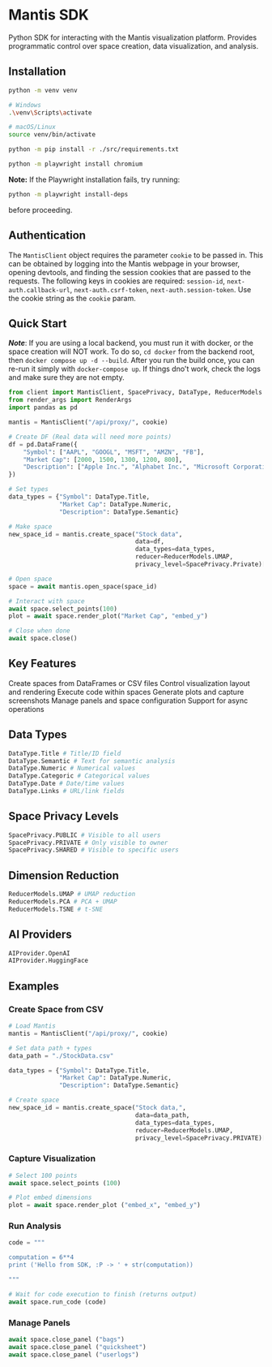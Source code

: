 # Mantis SDK

Python SDK for interacting with the Mantis visualization platform. Provides programmatic control over space creation, data visualization, and analysis.

## Installation

```bash
python -m venv venv

# Windows
.\venv\Scripts\activate

# macOS/Linux
source venv/bin/activate

python -m pip install -r ./src/requirements.txt

python -m playwright install chromium
```

**Note:** If the Playwright installation fails, try running:

```bash
python -m playwright install-deps
```

before proceeding.

## Authentication

The `MantisClient` object requires the parameter `cookie` to be passed in. This can be obtained by logging into the Mantis webpage in your browser, opening devtools, and finding the session cookies that are passed to the requests. The following keys in cookies are required: `session-id`, `next-auth.callback-url`, `next-auth.csrf-token`, `next-auth.session-token`. Use the cookie string as the `cookie` param.

## Quick Start

***Note***: If you are using a local backend, you must run it with docker, or the space creation will NOT work. To do so, `cd docker` from the backend root, then `docker compose up -d --build`. After you run the build once, you can re-run it simply with `docker-compose up`. If things dno't work, check the logs and make sure they are not empty.

```python
from client import MantisClient, SpacePrivacy, DataType, ReducerModels 
from render_args import RenderArgs 
import pandas as pd

mantis = MantisClient("/api/proxy/", cookie)

# Create DF (Real data will need more points)
df = pd.DataFrame({
    "Symbol": ["AAPL", "GOOGL", "MSFT", "AMZN", "FB"],
    "Market Cap": [2000, 1500, 1300, 1200, 800],
    "Description": ["Apple Inc.", "Alphabet Inc.", "Microsoft Corporation", "Amazon.com Inc.", "Facebook Inc."]
})

# Set types
data_types = {"Symbol": DataType.Title,
              "Market Cap": DataType.Numeric,
              "Description": DataType.Semantic}

# Make space
new_space_id = mantis.create_space("Stock data", 
                                   data=df, 
                                   data_types=data_types,
                                   reducer=ReducerModels.UMAP,
                                   privacy_level=SpacePrivacy.Private)["space_id"]

# Open space
space = await mantis.open_space(space_id)

# Interact with space
await space.select_points(100) 
plot = await space.render_plot("Market Cap", "embed_y")

# Close when done
await space.close()
```

## Key Features

Create spaces from DataFrames or CSV files
Control visualization layout and rendering
Execute code within spaces
Generate plots and capture screenshots
Manage panels and space configuration
Support for async operations
## Data Types

```python 
DataType.Title # Title/ID field 
DataType.Semantic # Text for semantic analysis
DataType.Numeric # Numerical values 
DataType.Categoric # Categorical values 
DataType.Date # Date/time values 
DataType.Links # URL/link fields 
```

## Space Privacy Levels

```python 
SpacePrivacy.PUBLIC # Visible to all users 
SpacePrivacy.PRIVATE # Only visible to owner 
SpacePrivacy.SHARED # Visible to specific users 
```

## Dimension Reduction

```python 
ReducerModels.UMAP # UMAP reduction 
ReducerModels.PCA # PCA + UMAP 
ReducerModels.TSNE # t-SNE 
```

## AI Providers

```python 
AIProvider.OpenAI
AIProvider.HuggingFace
```

## Examples

### Create Space from CSV

```python 
# Load Mantis
mantis = MantisClient("/api/proxy/", cookie)

# Set data path + types
data_path = "./StockData.csv"

data_types = {"Symbol": DataType.Title,
              "Market Cap": DataType.Numeric,
              "Description": DataType.Semantic}

# Create space
new_space_id = mantis.create_space("Stock data,", 
                                   data=data_path, 
                                   data_types=data_types,
                                   reducer=ReducerModels.UMAP,
                                   privacy_level=SpacePrivacy.PRIVATE)["space_id"]
```

### Capture Visualization

```python 
# Select 100 points
await space.select_points (100)

# Plot embed dimensions
plot = await space.render_plot ("embed_x", "embed_y")
```

### Run Analysis

```python 
code = """

computation = 6**4
print ('Hello from SDK, :P -> ' + str(computation))

"""

# Wait for code execution to finish (returns output)
await space.run_code (code)
```

### Manage Panels

```python 
await space.close_panel ("bags")
await space.close_panel ("quicksheet")
await space.close_panel ("userlogs")
```